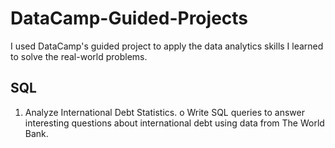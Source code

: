 # DataCamp-Guided-Projects
I used DataCamp's guided project to apply the data analytics skills I learned to solve the real-world problems.
## SQL
1.	Analyze International Debt Statistics.
o	Write SQL queries to answer interesting questions about international debt using data from The World Bank.
